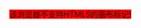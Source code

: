 # 
<html>
<head>
<meta http-equiv="Content-Type" content="text/html;charset=utf-8">
<title></title>
<style type="text/css">
#myCanvas{
  background:red;
  wide:200px;
  height:100px;
}
</style>
</head>
<body>
<canvas id="myCanvas">该浏览器不支持HTML5的画布标记!</canvas>
</body>
</html>
